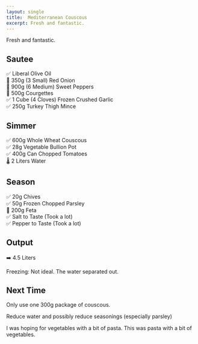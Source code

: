 ```yaml
---
layout: single
title:  Mediterranean Couscous
excerpt: Fresh and fantastic.
---
```

Fresh and fantastic.

## Sautee
✅ Liberal Olive Oil  
🔪 350g (3 Small) Red Onion  
🔪 900g (6 Medium) Sweet Peppers  
🔪 500g Courgettes  
✅ 1 Cube (4 Cloves) Frozen Crushed Garlic  
✅ 250g Turkey Thigh Mince  

## Simmer
✅ 600g Whole Wheat Couscous  
✅ 28g Vegetable Bullion Pot  
✅ 400g Can Chopped Tomatoes  
🌡️ 2 Liters Water  

## Season
✅ 20g Chives  
✅ 50g Frozen Chopped Parsley  
🔪 200g Feta  
✅ Salt to Taste (Took a lot)  
✅ Pepper to Taste (Took a lot)

## Output
➡️ 4.5 Liters

Freezing: Not ideal. The water separated out.

## Next Time
Only use one 300g package of couscous.

Reduce water and possibly reduce seasonings (especially parsley)

I was hoping for vegetables with a bit of pasta. This was pasta with a bit of vegetables.
